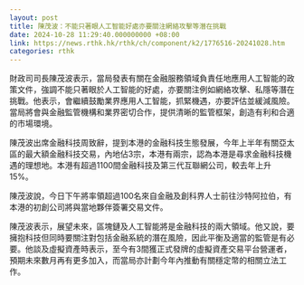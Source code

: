 ```yaml
---
layout: post
title: 陳茂波：不能只著眼人工智能好處亦要關注網絡攻擊等潛在挑戰
date: 2024-10-28 11:29:40.000000000 +08:00
link: https://news.rthk.hk/rthk/ch/component/k2/1776516-20241028.htm
categories: rthk
---
```


財政司司長陳茂波表示，當局發表有關在金融服務領域負責任地應用人工智能的政策文件，強調不能只著眼於人工智能的好處，亦要關注例如網絡攻擊、私隱等潛在挑戰。他表示，會繼續鼓勵業界應用人工智能，抓緊機遇，亦要評估並緩減風險。當局將會與金融監管機構和業界密切合作，提供清晰的監管框架，創造有利和合適的市場環境。

陳茂波出席金融科技周致辭，提到本港的金融科技生態發展，今年上半年有關亞太區的最大額金融科技交易，內地佔3宗，本港有兩宗，認為本港是尋求金融科技機遇的理想地。本港有超過1100間金融科技及第三代互聯網公司，較去年上升15%。

陳茂波說，今日下午將率領超過100名來自金融及創科界人士前往沙特阿拉伯，有本港的初創公司將與當地夥伴簽署交易文件。

陳茂波表示，展望未來，區塊鏈及人工智能將是金融科技的兩大領域。他又說，要擁抱科技但同時要關注對包括金融系統的潛在風險，因此平衡及適當的監管是有必要。他談及虛擬資產時表示，至今有3間獲正式發牌的虛擬資產交易平台營運者，預期未來數月再有更多加入，而當局亦計劃今年內推動有關穩定幣的相關立法工作。
